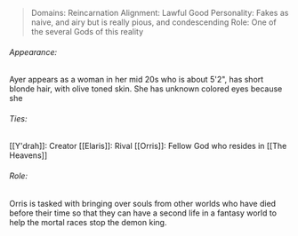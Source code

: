 > Domains: Reincarnation
> Alignment: Lawful Good
> Personality: Fakes as naive, and airy but is really pious, and condescending
> Role: One of the several Gods of this reality

###### Appearance:
Ayer appears as a woman in her mid 20s who is about 5'2", has short blonde hair, with olive toned skin. She has unknown colored eyes because she 
###### Ties:
[[Y'drah]]: Creator
[[Elaris]]: Rival
[[Orris]]: Fellow God who resides in [[The Heavens]]
###### Role:
Orris is tasked with bringing over souls from other worlds who have died before their time so that they can have a second life in a fantasy world to help the mortal races stop the demon king.